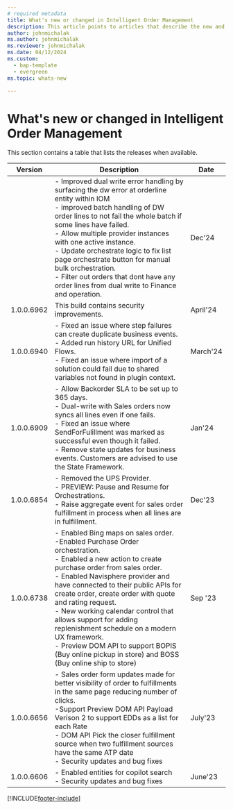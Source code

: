 ```yaml
---
# required metadata
title: What's new or changed in Intelligent Order Management
description: This article points to articles that describe the new and changed features in each release of Intelligent Order Management.
author: johnmichalak
ms.author: johnmichalak
ms.reviewer: johnmichalak
ms.date: 04/12/2024
ms.custom: 
  - bap-template
  - evergreen
ms.topic: whats-new

---
```


# What's new or changed in Intelligent Order Management

This section contains a table that lists the releases when available. 

| Version | Description | Date |
|---------|-------------|-------|
|            | - Improved dual write error handling by surfacing the dw error at orderline entity within IOM <br> - improved batch handling of DW order lines to not fail the whole batch if some lines have failed. <br> - Allow multiple provider instances with one active instance. <br> - Update orchestrate logic to fix list page orchestrate button for manual bulk orchestration. <br> - Filter out orders that dont have any order lines from dual write to Finance and operation. | Dec'24 |
| 1.0.0.6962 | This build contains security improvements.  | April'24 |
| 1.0.0.6940 | - Fixed an issue where step failures can create duplicate business events. <br> - Added run history URL for Unified Flows. <br> - Fixed an issue where import of a solution could fail due to shared variables not found in plugin context. | March'24 |
| 1.0.0.6909 | - Allow Backorder SLA to be set up to 365 days. <br> - Dual-write with Sales orders now syncs all lines even if one fails.  <br> - Fixed an issue where SendForFulillment was marked as successful even though it failed.  <br> - Remove state updates for business events. Customers are advised to use the State Framework. | Jan'24 |
| 1.0.0.6854 | - Removed the UPS Provider.  <br> - PREVIEW: Pause and Resume for Orchestrations.  <br> - Raise aggregate event for sales order fulfillment in process when all lines are in fulfillment. | Dec'23 |
| 1.0.0.6738 | - Enabled Bing maps on sales order. <br> -Enabled Purchase Order orchestration.<br> - Enabled a new action to create purchase order from sales order. <br> - Enabled Navisphere provider and have connected to their public APIs for create order, create order with quote and rating request. <br> - New working calendar control that allows support for adding replenishment schedule on a modern UX framework. <br> - Preview DOM API to support BOPIS (Buy online pickup in store) and BOSS (Buy online ship to store) | Sep '23 |
| 1.0.0.6656 | - Sales order form updates made for better visibility of order to fulfillments in the same page reducing number of clicks.  <br> -Support Preview DOM API Payload Verison 2 to support EDDs as a list for each Rate <br> - DOM API Pick the closer fulfillment source when two fulfillment sources have the same ATP date <br> - Security updates and bug fixes | July'23
| 1.0.0.6606 | - Enabled entities for copilot search <br> - Security updates and bug fixes | June'23



[!INCLUDE[footer-include](../includes/footer-banner.md)]
